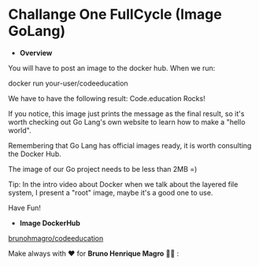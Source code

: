 # Challange One FullCycle (Image GoLang)

- <b>Overview</b>

You will have to post an image to the docker hub. When we run:

docker run your-user/codeeducation

We have to have the following result: Code.education Rocks!

If you notice, this image just prints the message as the final result, so it's worth checking out Go Lang's own website to learn how to make a "hello world".

Remembering that Go Lang has official images ready, it is worth consulting the Docker Hub.

The image of our Go project needs to be less than 2MB =)

Tip: In the intro video about Docker when we talk about the layered file system, I present a "root" image, maybe it's a good one to use.

Have Fun!

- <b>Image DockerHub</b>

[brunohmagro/codeeducation](https://hub.docker.com/repository/docker/brunohmagro/codeeducation)

Make always with ❤️ for <b>Bruno Henrique Magro</b> 👋🏽 :
